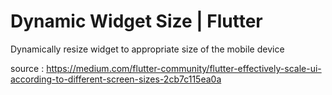 # Dynamic Widget Size | Flutter
Dynamically resize widget to appropriate size of the mobile device


source : https://medium.com/flutter-community/flutter-effectively-scale-ui-according-to-different-screen-sizes-2cb7c115ea0a
